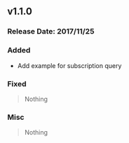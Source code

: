 ## v1.1.0
### Release Date: 2017/11/25

### Added
- Add example for subscription query
### Fixed
> Nothing
### Misc
> Nothing
